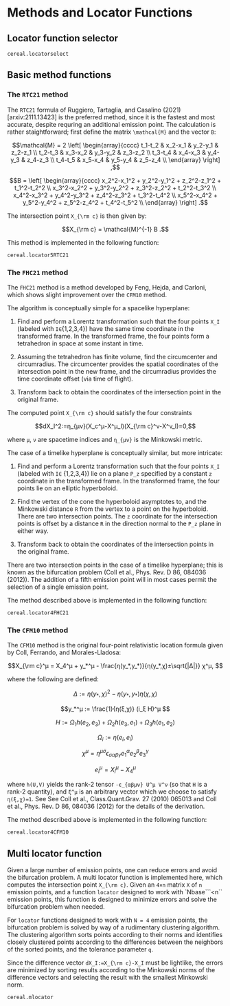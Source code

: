 # Methods and Locator Functions

## Locator function selector

```@docs
cereal.locatorselect
```

## Basic method functions

### The `RTC21` method

The `RTC21` formula of Ruggiero, Tartaglia, and Casalino (2021)
[arxiv:2111.13423] is the preferred method, since it is the fastest and
most accurate, despite requring an additional emission point. The
calculation is rather staightforward; first define the matrix
``\mathcal{M}`` and the vector ``B``:

```math
\mathcal{M} = 2
  \left[
  \begin{array}{cccc}
    t_1-t_2  &  x_2-x_1  &  y_2-y_1  &  z_2-z_1 \\
    t_2-t_3  &  x_3-x_2  &  y_3-y_2  &  z_3-z_2 \\
    t_3-t_4  &  x_4-x_3  &  y_4-y_3  &  z_4-z_3 \\
    t_4-t_5  &  x_5-x_4  &  y_5-y_4  &  z_5-z_4 \\
  \end{array}
  \right] ,
```

```math
B = 
  \left[
  \begin{array}{cccc}
    x_2^2-x_1^2 + y_2^2-y_1^2 + z_2^2-z_1^2 + t_1^2-t_2^2 \\
    x_3^2-x_2^2 + y_3^2-y_2^2 + z_3^2-z_2^2 + t_2^2-t_3^2 \\
    x_4^2-x_3^2 + y_4^2-y_3^2 + z_4^2-z_3^2 + t_3^2-t_4^2 \\
    x_5^2-x_4^2 + y_5^2-y_4^2 + z_5^2-z_4^2 + t_4^2-t_5^2 \\
  \end{array}
  \right] .
```

The intersection point ``X_{\rm c}`` is then given by:

```math 
X_{\rm c} = \mathcal{M}^{-1} B .
```

This method is implemented in the following function:

```@docs
cereal.locator5RTC21
```

### The `FHC21` method

The `FHC21` method is a method developed by Feng, Hejda, and Carloni, 
which shows slight improvement over the `CFM10` method.

The algorithm is conceptually simple for a spacelike hyperplane:

1. Find and perform a Lorentz transformation such that the four points
    ``X_I`` (labeled with ``I∈``{1,2,3,4}) have the same time coordinate
    in the transformed frame. In the transformed frame, the four points
    form a tetrahedron in space at some instant in time.

2. Assuming the tetrahedron has finite volume, find the circumcenter and
    circumradius. The circumcenter provides the spatial coordinates of
    the intersection point in the new frame, and the circumradius
    provides the time coordinate offset (via time of flight).

3. Transform back to obtain the coordinates of the intersection point in
    the original frame.

The computed point ``X_{\rm c}`` should satisfy the four constraints

```math 
dX_I^2:=η_{μν}(X_c^μ-X^μ_I)(X_{\rm c}^ν-X^ν_I)=0,
``` 

where ``μ``, ``ν`` are spacetime indices and ``η_{μν}`` is the Minkowski 
metric. 

The case of a timelike hyperplane is conceptually similar, but more
intricate:

1. Find and perform a Lorentz transformation such that the four points
    ``X_I`` (labeled with ``I∈`` {1,2,3,4}) lie on a plane ``P_z``
    specified by a constant ``z`` coordinate in the transformed frame. In the
    transformed frame, the four points lie on an elliptic hyperboloid.

2. Find the vertex of the cone the hyperboloid asymptotes to, and the 
    Minkowski distance ``R`` from the vertex to a point on the hyperboloid. 
    There are two intersection points. The ``z`` coordinate for the intersection
    points is offset by a distance ``R`` in the direction normal to the ``P_z``
    plane in either way.

3. Transform back to obtain the coordinates of the intersection points in
    the original frame.

There are two intersection points in the case of a timelike hyperplane;
this is known as the bifurcation problem (Coll et al., Phys. Rev. D 86,
084036 (2012)). The addition of a fifth emission point will in most
cases permit the selection of a single emission point.

The method described above is implemented in the following function:

```@docs
cereal.locator4FHC21
```

### The `CFM10` method

The `CFM10` method is the original four-point relativistic location
formula given by Coll, Ferrando, and Morales-Lladosa: 

```math 
X_{\rm c}^μ = X_4^μ + y_*^μ - \frac{η(y_*,y_*)}{η(y_*,χ)±\sqrt{|Δ|}} χ^μ, 
```

where the following are defined:

```math 
Δ := η(y_*,χ)^2 - η(y_*,y_*) η(χ,χ) 
```

```math 
y_*^μ := \frac{1}{η(ξ,χ)} (i_ξ H)^μ 
```

```math
H := Ω_1 h(e_2,e_3) + Ω_2 h(e_3,e_1) + Ω_3 h(e_1,e_2)
```

```math 
Ω_i := η(e_i,e_i)
```

```math 
χ^μ = η^{μσ} ϵ_{σαβγ} e_1^α e_2^β e_3^γ
```

```math 
e_i^μ = X_i^μ - X_4^μ 
```

where ``h(U,V)`` yields the rank-2 tensor ``-ϵ_{αβμν} U^μ V^ν`` (so that
``H`` is a rank-2 quantity), and ``ξ^μ`` is an arbitrary vector which we
choose to satisfy ``η(ξ,χ)=1``. See See Coll et al., Class.Quant.Grav.
27 (2010) 065013 and Coll et al., Phys. Rev. D 86, 084036 (2012) for the
details of the derivation.

The method described above is implemented in the following function:

```@docs
cereal.locator4CFM10
```


## Multi locator function

Given a large number of emission points, one can reduce errors and avoid
the bifurcation problem. A multi locator function is implemented here,
which computes the intersection point ``X_{\rm c}``. Given an ``4×n`` matrix
`X` of ``n`` emission points, and a function `locator` designed to work
with `Nbase```<n`` emission points, this function is designed to
minimize errors and solve the bifurcation problem when needed.

For `locator` functions designed to work with ``N = 4`` emission
points, the bifurcation problem is solved by way of a rudimentary
clustering algorithm. The clustering algorithm sorts points according to
their norms and identifies closely clustered points according to the
differences between the neighbors of the sorted points, and the tolerance
parameter `q`.

Since the difference vector ``dX_I:=X_{\rm c}-X_I`` must be lightlike, the errors 
are minimized by sorting results according to the Minkowski norms of the difference 
vectors and selecting the result with the smallest Minkowski norm.

```@docs
cereal.mlocator
```
